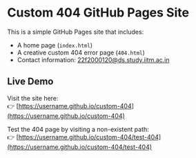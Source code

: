 # Custom 404 GitHub Pages Site

This is a simple GitHub Pages site that includes:
- A home page (`index.html`)
- A creative custom 404 error page (`404.html`)
- Contact information: 22f2000120@ds.study.iitm.ac.in

## Live Demo
Visit the site here:  
👉 [https://username.github.io/custom-404](https://username.github.io/custom-404)

Test the 404 page by visiting a non-existent path:  
👉 [https://username.github.io/custom-404/test-404](https://username.github.io/custom-404/test-404)
